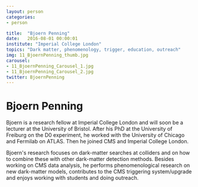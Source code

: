 ```yaml
---
layout: person
categories:
- person

title:  "Bjoern Penning"
date:   2016-08-01 00:00:01
institute: "Imperial College London"
topics: "Dark matter, phenomenology, trigger, education, outreach"
img: 11_BjoernPenning_thumb.jpg
carousel:
- 11_BjoernPenning_Carousel_1.jpg
- 11_BjoernPenning_Carousel_2.jpg
twitter: BjoernPenning
---
```


# Bjoern Penning

Bjoern is a research fellow at Imperial College London and will soon be a lecturer at the University of Bristol. After his PhD at the University of Freiburg on the D0 experiment, he worked with the University of Chicago and Fermilab on ATLAS. Then he joined CMS and Imperial College London.

Bjoern's research focuses on dark-matter searches at colliders and on how to combine these with other dark-matter detection methods. Besides working on CMS data analysis, he performs phenomenological research on new dark-matter models, contributes to the CMS triggering system/upgrade and enjoys working with students and doing outreach.
